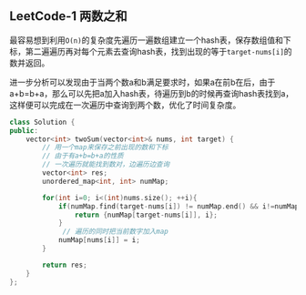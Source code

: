## LeetCode-1 两数之和

最容易想到利用`O(n)`的复杂度先遍历一遍数组建立一个hash表，保存数组值和下标，第二遍遍历再对每个元素去查询hash表，找到出现的等于`target-nums[i]`的数并返回。

进一步分析可以发现由于当两个数a和b满足要求时，如果a在前b在后，由于a+b=b+a，那么可以先把a加入hash表，待遍历到b的时候再查询hash表找到a，这样便可以完成在一次遍历中查询到两个数，优化了时间复杂度。

```cpp
class Solution {
public:
    vector<int> twoSum(vector<int>& nums, int target) {
        // 用一个map来保存之前出现的数和下标
        // 由于有a+b=b+a的性质
        // 一次遍历就能找到数对，边遍历边查询
        vector<int> res;
        unordered_map<int, int> numMap;

        for(int i=0; i<(int)nums.size(); ++i){
            if(numMap.find(target-nums[i]) != numMap.end() && i!=numMap[target-nums[i]]){     
                return {numMap[target-nums[i]], i};
            }
             // 遍历的同时把当前数字加入map
            numMap[nums[i]] = i;
        }

        return res;
    }
};
```





